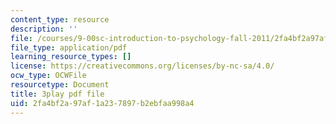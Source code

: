 ```yaml
---
content_type: resource
description: ''
file: /courses/9-00sc-introduction-to-psychology-fall-2011/2fa4bf2a97af1a237897b2ebfaa998a4_76O3rulk844.pdf
file_type: application/pdf
learning_resource_types: []
license: https://creativecommons.org/licenses/by-nc-sa/4.0/
ocw_type: OCWFile
resourcetype: Document
title: 3play pdf file
uid: 2fa4bf2a-97af-1a23-7897-b2ebfaa998a4
---
```

